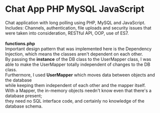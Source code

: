 # Chat App PHP MySQL JavaScript
Chat application with long polling using PHP, MySQL and JavaScript.<br>
Includes: Channels, authentication, file uploads and security issues that were taken into consideration, RESTful API, OOP, use of ES7.<br><br>
<b>functions.php</b><br>
Important design pattern that was implemented here is the Dependency Injection, which means the classes aren't dependent on each other.<br>
By passing the <b>instance</b> of the DB class to the UserMapper class, I was able to make the UserMapper totally independent of changes to  the DB class.<br>
Furthermore, I used <b>UserMapper</b> which moves data between objects and the database<br>
while keeping them independent of each other and the mapper itself.<br>
With a Mapper, the in-memory objects needn't know even that there's a database present;<br>
they need no SQL interface code, and certainly no knowledge of the database schema.

